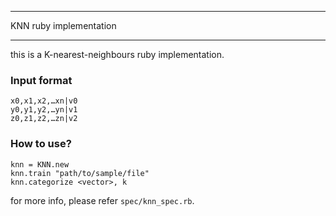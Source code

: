 ---
KNN ruby implementation
___

this is a K-nearest-neighbours ruby implementation.

### Input format
	x0,x1,x2,…xn|v0
	y0,y1,y2,…yn|v1
	z0,z1,z2,…zn|v2
	
### How to use?

	knn = KNN.new
	knn.train "path/to/sample/file"
	knn.categorize <vector>, k
for more info, please refer `spec/knn_spec.rb`.
